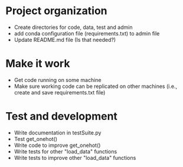 # Project organization
- Create directories for code, data, test and admin
- add conda configuration file (requirements.txt) to admin file
- Update README.md file (Is that needed?)

# Make it work
- Get code running on some machine
- Make sure working code can be replicated on other machines (i.e., create and save requirements.txt file)

# Test and development
- Write documentation in testSuite.py
- Test get_onehot()
- Write code to improve get_onehot()
- Write tests for other "load_data" functions
- Write tests to improve other "load_data" functions
